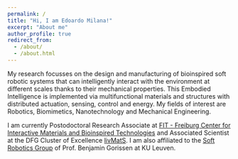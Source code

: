```yaml
---
permalink: /
title: "Hi, I am Edoardo Milana!"
excerpt: "About me"
author_profile: true
redirect_from: 
  - /about/
  - /about.html
---
```

My research focusses on the design and manufacturing of bioinspired soft robotic systems that can intelligently interact with the environment at different scales thanks to their mechanical properties. This Embodied Intelligence is implemented via multifunctional materials and structures with distributed actuation, sensing, control and energy. My fields of interest are Robotics, Biomimetics, Nanotechnology and Mechanical Engineering.

I am currently Postodoctoral Research Associate at [FIT - Freiburg Center for Interactive Materials and Bioinspired Technologies](https://www.fit.uni-freiburg.de/) and Associated Scientist at the DFG Cluster of Excellence [livMatS](https://www.livmats.uni-freiburg.de/en/people/associated-scientists/dr-edoardo-milana). I am also affiliated to the [Soft Robotics Group](https://www.softroboticsgroup.com) of Prof. Benjamin Gorissen at KU Leuven.


